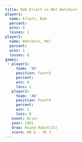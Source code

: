 ```yaml
---
title: Bob Ellert vs Mel Watchorn
player1:             
  name: Ellert, Bob  
  percent:           
  wins: 0            
  losses: 1          
player2:             
  name: Watchorn, Mel
  percent:           
  wins: 1            
  losses: 0          
games:
 - player1:          
     team: 'SK'      
     position: Fourth
     percent:        
     win: 0          
     loss: 1         
   player2:          
     team: 'AB'      
     position: Fourth
     percent:        
     win: 1          
     loss: 0         
   event: Brier         
   year: 1981           
   draw: Round Robin(15)
   score: AB 8 - SK 3   
---
```

